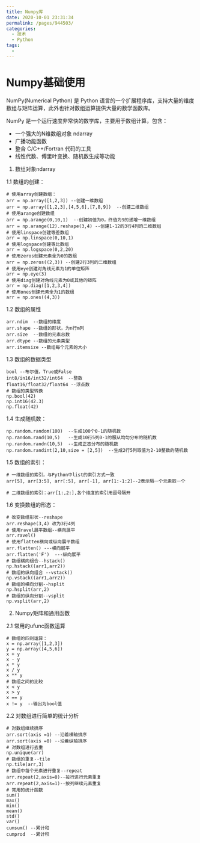 ```yaml
---
title: Numpy库
date: 2020-10-01 23:31:34
permalink: /pages/944503/
categories: 
  - 技术
  - Python
tags: 
  - 
---
```

# Numpy基础使用

NumPy(Numerical Python) 是 Python 语言的一个扩展程序库，支持大量的维度数组与矩阵运算，此外也针对数组运算提供大量的数学函数库。

NumPy 是一个运行速度非常快的数学库，主要用于数组计算，包含：

- 一个强大的N维数组对象 ndarray
- 广播功能函数
- 整合 C/C++/Fortran 代码的工具
- 线性代数、傅里叶变换、随机数生成等功能



1. 数组对象ndarray

1.1 数组的创建：

```text
# 使用array创建数组：
arr = np.array([1,2,3]) --创建一维数组
arr = np.array([1,2,3],[4,5,6],[7,8,9])  --创建二维数组
# 使用arange创建数组
arr = np.arange(0,10,1)  --创建初值为0，终值为9的递增一维数组
arr = np.arange(12).reshape(3,4) --创建1-12的3行4列的二维数组
# 使用linspace创建等差数组
arr = np.linspace(0,10,1)
# 使用logspace创建等比数组
arr = np.logspace(0,2,20)
# 使用zeros创建元素全为0的数组
arr = np.zeros((2,3)) --创建2行3列的二维数组
# 使用eye创建对角线元素为1的单位矩阵
arr = np.eye(3)
# 使用diag创建对角线元素为0或其他的矩阵
arr = np.diag([1,2,3,4])
# 使用ones创建元素全为1的数组
arr = np.ones((4,3))
```

1.2 数组的属性

```text
arr.ndim  --数组的维度
arr.shape --数组的形状，为n行m列
arr.size  --数组的元素总数
arr.dtype --数组的元素类型
arr.itemsize --数组每个元素的大小
```

1.3 数组的数据类型

```text
bool --布尔值，True或False
int8/in16/int32/int64  --整数
float16/float32/float64 --浮点数
# 数组的类型转换
np.bool(42)
np.int16(42.3)
np.float(42)
```

1.4 生成随机数：

```text
np.random.random(100)  --生成100个0-1的随机数
np.random.rand(10,5)   --生成10行5列0-1的服从均匀分布的随机数
np.random.randn(10,5)  --生成正态分布的随机数
np.random.randint(2,10,size = [2,5])  --生成2行5列取值为2-10整数的随机数
```

1.5 数组的索引：

```text
# 一维数组的索引，与Python中list的索引方式一致
arr[5], arr[3:5], arr[:5], arr[-1], arr[1:-1:2]--2表示隔一个元素取一个

# 二维数组的索引：arr[1:,2:],各个维度的索引用逗号隔开
```

1.6 变换数组的形态：

```text
# 改变数组形状--reshape
arr.reshape(3,4) 改为3行4列
# 使用ravel展平数组--横向展平
arr.ravel()
# 使用flatten横向或纵向展平数组
arr.flatten() ---横向展平
arr.flatten('F')  ---纵向展平
# 数组横向组合--hstack()
np.hstack((arr1,arr2))
# 数组的纵向组合 --vstack()
np.vstack((arr1,arr2))
# 数组的横向分割--hsplit
np.hsplit(arr,2)
# 数组的纵向分割--vsplit
np.vsplit(arr,2)
```



2. Numpy矩阵和通用函数

2.1 常用的ufunc函数运算

```text
# 数组的四则运算：
x = np.array([1,2,3])
y = np.array([4,5,6])
x + y
x - y
x * y
x / y
x ** y
# 数组之间的比较
x < y
x > y
x == y
x != y  --输出为bool值
```

2.2 对数组进行简单的统计分析

```text
# 对数组继续排序
arr.sort(axis =1) --沿着横轴排序
arr.sort(axis =0) --沿着纵轴排序
# 对数组进行去重
np.unique(arr)
# 数组的重复--tile
np.tile(arr,3)
# 数组中每个元素进行重复--repeat
arr.repeat(2,axis=0)--按行进行元素重复
arr.repeat(2,axis=1)--按列继续元素重复
# 常用的统计函数
sum()
max()
min()
mean()
std()
var()
cumsum() --累计和
cumprod  --累计积
```